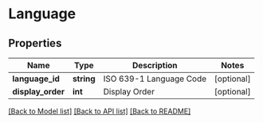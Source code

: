 # Language

## Properties
Name | Type | Description | Notes
------------ | ------------- | ------------- | -------------
**language_id** | **string** | ISO 639-1 Language Code | [optional] 
**display_order** | **int** | Display Order | [optional] 

[[Back to Model list]](../README.md#documentation-for-models) [[Back to API list]](../README.md#documentation-for-api-endpoints) [[Back to README]](../README.md)


